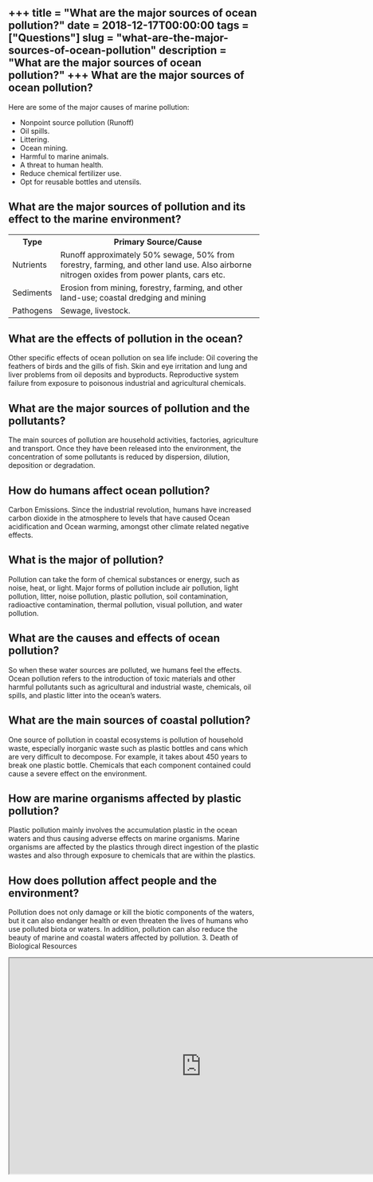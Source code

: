 +++
title = "What are the major sources of ocean pollution?"
date = 2018-12-17T00:00:00
tags = ["Questions"]
slug = "what-are-the-major-sources-of-ocean-pollution"
description = "What are the major sources of ocean pollution?"
+++
What are the major sources of ocean pollution?
----------------------------------------------

Here are some of the major causes of marine pollution:

- Nonpoint source pollution (Runoff)
- Oil spills.
- Littering.
- Ocean mining.
- Harmful to marine animals.
- A threat to human health.
- Reduce chemical fertilizer use.
- Opt for reusable bottles and utensils.

What are the major sources of pollution and its effect to the marine environment?
---------------------------------------------------------------------------------

<table><tr><th>Type</th><th>Primary Source/Cause</th></tr><tr><td>Nutrients</td><td>Runoff approximately 50% sewage, 50% from forestry, farming, and other land use. Also airborne nitrogen oxides from power plants, cars etc.</td></tr><tr><td>Sediments</td><td>Erosion from mining, forestry, farming, and other land-use; coastal dredging and mining</td></tr><tr><td>Pathogens</td><td>Sewage, livestock.</td></tr></table>

What are the effects of pollution in the ocean?
-----------------------------------------------

Other specific effects of ocean pollution on sea life include: Oil covering the feathers of birds and the gills of fish. Skin and eye irritation and lung and liver problems from oil deposits and byproducts. Reproductive system failure from exposure to poisonous industrial and agricultural chemicals.

What are the major sources of pollution and the pollutants?
-----------------------------------------------------------

The main sources of pollution are household activities, factories, agriculture and transport. Once they have been released into the environment, the concentration of some pollutants is reduced by dispersion, dilution, deposition or degradation.

How do humans affect ocean pollution?
-------------------------------------

Carbon Emissions. Since the industrial revolution, humans have increased carbon dioxide in the atmosphere to levels that have caused Ocean acidification and Ocean warming, amongst other climate related negative effects.

What is the major of pollution?
-------------------------------

Pollution can take the form of chemical substances or energy, such as noise, heat, or light. Major forms of pollution include air pollution, light pollution, litter, noise pollution, plastic pollution, soil contamination, radioactive contamination, thermal pollution, visual pollution, and water pollution.

What are the causes and effects of ocean pollution?
---------------------------------------------------

So when these water sources are polluted, we humans feel the effects. Ocean pollution refers to the introduction of toxic materials and other harmful pollutants such as agricultural and industrial waste, chemicals, oil spills, and plastic litter into the ocean’s waters.

What are the main sources of coastal pollution?
-----------------------------------------------

One source of pollution in coastal ecosystems is pollution of household waste, especially inorganic waste such as plastic bottles and cans which are very difficult to decompose. For example, it takes about 450 years to break one plastic bottle. Chemicals that each component contained could cause a severe effect on the environment.

How are marine organisms affected by plastic pollution?
-------------------------------------------------------

Plastic pollution mainly involves the accumulation plastic in the ocean waters and thus causing adverse effects on marine organisms. Marine organisms are affected by the plastics through direct ingestion of the plastic wastes and also through exposure to chemicals that are within the plastics.

How does pollution affect people and the environment?
-----------------------------------------------------

Pollution does not only damage or kill the biotic components of the waters, but it can also endanger health or even threaten the lives of humans who use polluted biota or waters. In addition, pollution can also reduce the beauty of marine and coastal waters affected by pollution. 3. Death of Biological Resources

<iframe allow="accelerometer; autoplay; clipboard-write; encrypted-media; gyroscope; picture-in-picture" allowfullscreen="" class="__youtube_prefs__  epyt-is-override  no-lazyload" data-no-lazy="1" data-origheight="433" data-origwidth="770" data-skipgform_ajax_framebjll="" height="433" id="_ytid_19660" loading="lazy" src="https://www.youtube.com/embed/zBKGxuxFn1E?enablejsapi=1&autoplay=0&cc_load_policy=0&cc_lang_pref=&iv_load_policy=1&loop=0&modestbranding=0&rel=1&fs=1&playsinline=0&autohide=2&theme=dark&color=red&controls=1&" title="YouTube player" width="770"></iframe>